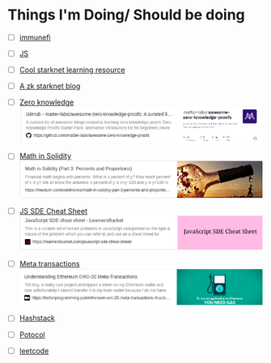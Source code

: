 # Things I'm Doing/ Should be doing

- [ ] [immunefi](https://www.youtube.com/watch?v=nrnC2Z-ZZow)
- [ ] [JS](https://learnersbucket.com)
- [ ] [Cool starknet learning resource](https://learn.0xparc.org/)
- [ ] [A zk starknet blog](https://hackmd.io/@dcbuild3r/Bkj2L02uq)
- [ ] [Zero knowledge](https://github.com/matter-labs/awesome-zero-knowledge-proofs)
      ![](assets/2022-08-22-15-55-56.png)
- [ ] [Math in Solidity](https://medium.com/coinmonks/math-in-solidity-part-3-percents-and-proportions-4db014e080b1)
      ![](assets/2022-08-22-15-54-42.png)
- [ ] [JS SDE Cheat Sheet](https://learnersbucket.com/javascript-sde-cheat-sheet/)
      ![](assets/2022-08-22-15-55-08.png)
- [ ] [Meta transactions](https://betterprogramming.pub/ethereum-erc-20-meta-transactions-4cacbb3630ee)
      ![](assets/2022-08-22-15-54-16.png)
- [ ] [Hashstack](https://blog.hashstack.finance/deconstructing-hashstacks-dynamic-interest-algorithm-dial/)

- [ ] [Potocol](https://github.com/0xHashstack/whitepaper/tree/main/Open%20protocol/v1.0%5Bdraft%5D)
- [ ] [leetcode](https://www.linkedin.com/posts/guptanikita16_google-online-assessment-questions-activity-6971158521694367744-WNpg?utm_source=share&utm_medium=member_android)
